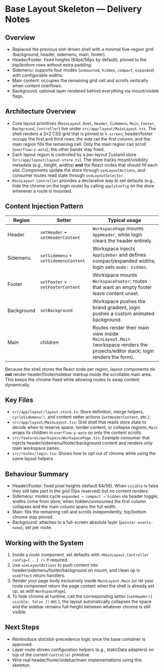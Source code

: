 # Base Layout Skeleton — Delivery Notes

## Overview
- Replaced the previous slot-driven shell with a minimal five-region grid (background, header, sidemenu, main, footer).
- Header/Footer: fixed heights (64px/56px by default), pinned to the top/bottom rows without extra padding.
- Sidemenu: supports four modes (`unmounted`, `hidden`, `compact`, `expanded`) with configurable widths.
- Main content: occupies the remaining grid cell and scrolls vertically when content overflows.
- Background: optional layer rendered behind everything via mount/visible flags.

## Architecture Overview
- Core layout primitives (`MainLayout.Root`, `Header`, `Sidemenu`, `Main`, `Footer`, `Background`, `Controller`) live under `src/app/layout/MainLayout.tsx`. The shell renders a 3×2 CSS grid that is pinned to `h-screen`; header/footer occupy the first and third rows, the side rail the first column, and the main region fills the remaining cell. Only the main region can scroll (`overflow-y-auto`); the other bands stay fixed.
- Each layout region is controlled by a per-layout Zustand store (`src/app/layout/layout-store.ts`). The store tracks mount/visibility metadata (e.g., height, widths) **and** the React nodes that should fill each slot. Components update the store through `useLayoutActions`, and consumer routes read state through `useLayoutSelector`.
- `MainLayout.Controller` provides a declarative way to set defaults (e.g., hide the chrome on the login route) by calling `applyConfig` on the store whenever a route is mounted.

## Content Injection Pattern
| Region | Setter | Typical usage |
| --- | --- | --- |
| Header | `setHeader` + `setHeaderContent` | `WorkspacePage` mounts `AppHeader`, while login clears the header entirely. |
| Sidemenu | `setSidemenu` + `setSidemenuContent` | Workspace injects `AppSidebar` and defines compact/expanded widths; login sets `mode: hidden`. |
| Footer | `setFooter` + `setFooterContent` | Workspace mounts `WorkspaceFooter`; routes that want an empty footer leave content unset. |
| Background | `setBackground` | Workspace pushes the brand gradient, login pushes a custom animated background. |
| Main | children | Routes render their main view inside `MainLayout.Main` (workspace renders the projects/editor stack; login renders the form). |

Because the shell stores the React node per region, layout components do **not** render header/footer/sidebar markup inside the scrollable main area. This keeps the chrome fixed while allowing routes to swap content dynamically.

## Key Files
- `src/app/layout/layout-store.ts`: Store definition, merge helpers, `cycleSidemenu()`, and content setter actions (`setHeaderContent`, etc.).
- `src/app/layout/MainLayout.tsx`: Grid shell that reads store state to decide when to reserve space, render content, or collapse regions; `Main` wraps its children in `overflow-y-auto` so only the content scrolls.
- `src/features/workspace/WorkspacePage.tsx`: Example consumer that injects header/sidemenu/footer/background content and renders only main workspace panes.
- `src/routes/login.tsx`: Shows how to opt out of chrome while using the same layout helpers.

## Behaviour Summary
- Header/Footer: fixed pixel heights (default 64/56). When `visible` is false they still take part in the grid (0px reserved) but no content renders.
- Sidemenu: modes cycle `expanded → compact → hidden` via header toggle; widths come from store; when hidden/unmounted the first column collapses and the main column spans the full width.
- Main: fills the remaining cell and scrolls independently; top/bottom chrome stay pinned.
- Background: attaches to a full-screen absolute layer (`pointer-events-none`), set per route.

## Working with the System
1. Inside a route component, set defaults with `<MainLayout.Controller config={...} />` if required.
2. Use `useLayoutActions` to push content into header/sidemenu/footer/background on mount, and clean up in `useEffect` return handlers.
3. Render your page body exclusively inside `MainLayout.Main` (or let your route component return the page content when the shell is already set up, as with `WorkspacePage`).
4. To hide chrome at runtime, call the corresponding setter (`setHeader({ visible: false })` etc.); the layout automatically collapses the space and the sidebar remains full-height between whatever chrome is still visible.

## Next Steps
- Reintroduce slot/slot-precedence logic once the base container is approved.
- Layer route-driven configuration helpers (e.g., staticData adapters) on top of the current `Controller` primitive.
- Wire real header/footer/sidebar/main implementations using this skeleton.
